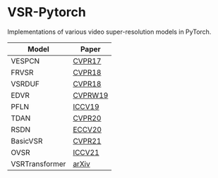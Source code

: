 # VSR-Pytorch

Implementations of various video super-resolution models in PyTorch.

| Model          | Paper                                                                                                                                                                                           |
|----------------|-------------------------------------------------------------------------------------------------------------------------------------------------------------------------------------------------|
| VESPCN         | [CVPR17](https://openaccess.thecvf.com/content_cvpr_2017/papers/Caballero_Real-Time_Video_Super-Resolution_CVPR_2017_paper.pdf)                                                                 |
| FRVSR          | [CVPR18](https://openaccess.thecvf.com/content_cvpr_2018/papers/Sajjadi_Frame-Recurrent_Video_Super-Resolution_CVPR_2018_paper.pdf)                                                             |
| VSRDUF         | [CVPR18](https://openaccess.thecvf.com/content_cvpr_2018/papers/Jo_Deep_Video_Super-Resolution_CVPR_2018_paper.pdf)                                                                             |
| EDVR           | [CVPRW19](https://openaccess.thecvf.com/content_CVPRW_2019/papers/NTIRE/Wang_EDVR_Video_Restoration_With_Enhanced_Deformable_Convolutional_Networks_CVPRW_2019_paper.pdf)                       |
| PFLN           | [ICCV19](https://openaccess.thecvf.com/content_ICCV_2019/papers/Yi_Progressive_Fusion_Video_Super-Resolution_Network_via_Exploiting_Non-Local_Spatio-Temporal_Correlations_ICCV_2019_paper.pdf) |
| TDAN           | [CVPR20](https://openaccess.thecvf.com/content_CVPR_2020/papers/Tian_TDAN_Temporally-Deformable_Alignment_Network_for_Video_Super-Resolution_CVPR_2020_paper.pdf)                               |
| RSDN           | [ECCV20](https://www.ecva.net/papers/eccv_2020/papers_ECCV/papers/123570630.pdf)                                                                                                                |
| BasicVSR       | [CVPR21](https://openaccess.thecvf.com/content/CVPR2021/papers/Chan_BasicVSR_The_Search_for_Essential_Components_in_Video_Super-Resolution_and_CVPR_2021_paper.pdf)                             |
| OVSR           | [ICCV21](https://arxiv.org/pdf/2103.15683)                                                                                                                                                      |
| VSRTransformer | [arXiv](https://arxiv.org/pdf/2106.06847)                                                                                                                                                       |

